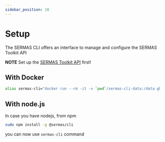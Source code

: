 ```yaml
---
sidebar_position: 10
---
```


# Setup

The SERMAS CLI offers an interface to manage and configure the SERMAS Toolkit API

**NOTE** Set up the [SERMAS Toolkit API](../getting-started) first!


## With Docker

```sh
alias sermas-cli="docker run --rm -it -v `pwd`/sermas-cli-data:/data ghcr.io/sermas-eu/cli:latest"
```

## With node.js
In case you have nodejs, from npm 

```sh
sudo npm install -g @sermas/cli
```

you can now use `sermas-cli` command

